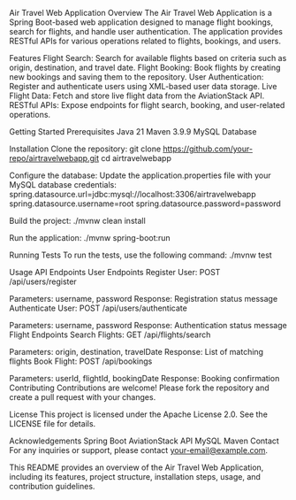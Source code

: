 Air Travel Web Application
Overview
The Air Travel Web Application is a Spring Boot-based web application designed to manage flight bookings, search for flights, and handle user authentication. The application provides RESTful APIs for various operations related to flights, bookings, and users.

Features
Flight Search: Search for available flights based on criteria such as origin, destination, and travel date.
Flight Booking: Book flights by creating new bookings and saving them to the repository.
User Authentication: Register and authenticate users using XML-based user data storage.
Live Flight Data: Fetch and store live flight data from the AviationStack API.
RESTful APIs: Expose endpoints for flight search, booking, and user-related operations.

Getting Started
Prerequisites
Java 21
Maven 3.9.9
MySQL Database

Installation
Clone the repository:
git clone https://github.com/your-repo/airtravelwebapp.git
cd airtravelwebapp

Configure the database: Update the application.properties file with your MySQL database credentials:
spring.datasource.url=jdbc:mysql://localhost:3306/airtravelwebapp
spring.datasource.username=root
spring.datasource.password=password

Build the project:
./mvnw clean install

Run the application:
./mvnw spring-boot:run

Running Tests
To run the tests, use the following command:
./mvnw test

Usage
API Endpoints
User Endpoints
Register User: POST /api/users/register

Parameters: username, password
Response: Registration status message
Authenticate User: POST /api/users/authenticate

Parameters: username, password
Response: Authentication status message
Flight Endpoints
Search Flights: GET /api/flights/search

Parameters: origin, destination, travelDate
Response: List of matching flights
Book Flight: POST /api/bookings

Parameters: userId, flightId, bookingDate
Response: Booking confirmation
Contributing
Contributions are welcome! Please fork the repository and create a pull request with your changes.

License
This project is licensed under the Apache License 2.0. See the LICENSE file for details.

Acknowledgements
Spring Boot
AviationStack API
MySQL
Maven
Contact
For any inquiries or support, please contact your-email@example.com.

This README provides an overview of the Air Travel Web Application, including its features, project structure, installation steps, usage, and contribution guidelines.